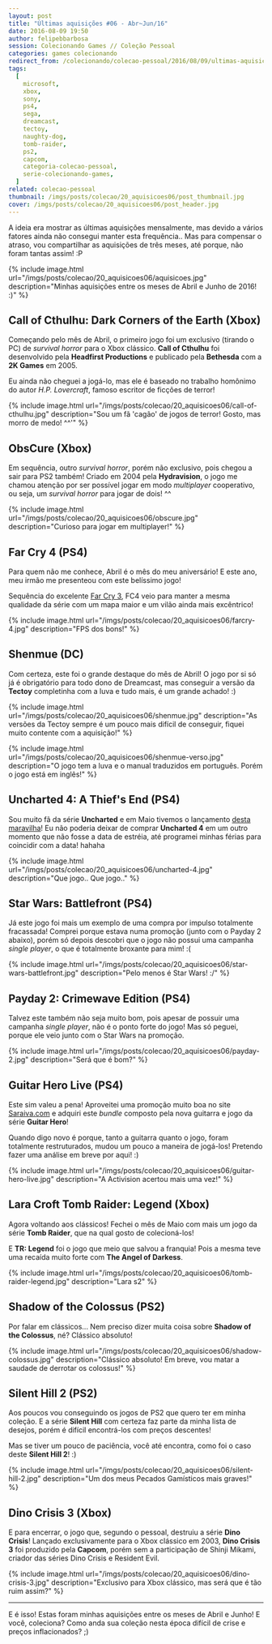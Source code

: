 ```yaml
---
layout: post
title: "Últimas aquisições #06 - Abr~Jun/16"
date: 2016-08-09 19:50
author: felipebbarbosa
session: Colecionando Games // Coleção Pessoal
categories: games colecionando
redirect_from: /colecionando/colecao-pessoal/2016/08/09/ultimas-aquisicoes-06.html
tags:
  [
    microsoft,
    xbox,
    sony,
    ps4,
    sega,
    dreamcast,
    tectoy,
    naughty-dog,
    tomb-raider,
    ps2,
    capcom,
    categoria-colecao-pessoal,
    serie-colecionando-games,
  ]
related: colecao-pessoal
thumbnail: /imgs/posts/colecao/20_aquisicoes06/post_thumbnail.jpg
cover: /imgs/posts/colecao/20_aquisicoes06/post_header.jpg
---
```


A ideia era mostrar as últimas aquisições mensalmente, mas devido a vários fatores ainda não consegui manter esta frequência.. Mas para compensar o atraso, vou compartilhar as aquisições de três meses, até porque, não foram tantas assim! :P

<!--more-->

{% include image.html url="/imgs/posts/colecao/20_aquisicoes06/aquisicoes.jpg" description="Minhas aquisições entre os meses de Abril e Junho de 2016! :)" %}

## Call of Cthulhu: Dark Corners of the Earth (Xbox)

Começando pelo mês de Abril, o primeiro jogo foi um exclusivo (tirando o PC) de _survival horror_ para o Xbox clássico. **Call of Cthulhu** foi desenvolvido pela **Headfirst Productions** e publicado pela **Bethesda** com a **2K Games** em 2005.

Eu ainda não cheguei a jogá-lo, mas ele é baseado no trabalho homônimo do autor _H.P. Lovercraft_, famoso escritor de ficções de terror!

{% include image.html url="/imgs/posts/colecao/20_aquisicoes06/call-of-cthulhu.jpg" description="Sou um fã 'cagão' de jogos de terror! Gosto, mas morro de medo! ^^'" %}

## ObsCure (Xbox)

Em sequência, outro _survival horror_, porém não exclusivo, pois chegou a sair para PS2 também! Criado em 2004 pela **Hydravision**, o jogo me chamou atenção por ser possível jogar em modo _multiplayer_ cooperativo, ou seja, um _survival horror_ para jogar de dois! ^^

{% include image.html url="/imgs/posts/colecao/20_aquisicoes06/obscure.jpg" description="Curioso para jogar em multiplayer!" %}

## Far Cry 4 (PS4)

Para quem não me conhece, Abril é o mês do meu aniversário! E este ano, meu irmão me presenteou com este belíssimo jogo!

Sequência do excelente [Far Cry 3](/jogando/analise/2013/02/23/analise-farcry-3-xbox-360.html), FC4 veio para manter a mesma qualidade da série com um mapa maior e um vilão ainda mais excêntrico!

{% include image.html url="/imgs/posts/colecao/20_aquisicoes06/farcry-4.jpg" description="FPS dos bons!" %}

## Shenmue (DC)

Com certeza, este foi o grande destaque do mês de Abril! O jogo por si só já é obrigatório para todo dono de Dreamcast, mas conseguir a versão da **Tectoy** completinha com a luva e tudo mais, é um grande achado! :)

{% include image.html url="/imgs/posts/colecao/20_aquisicoes06/shenmue.jpg" description="As versões da Tectoy sempre é um pouco mais difícil de conseguir, fiquei muito contente com a aquisição!" %}

{% include image.html url="/imgs/posts/colecao/20_aquisicoes06/shenmue-verso.jpg" description="O jogo tem a luva e o manual traduzidos em português. Porém o jogo está em inglês!" %}

## Uncharted 4: A Thief's End (PS4)

Sou muito fã da série **Uncharted** e em Maio tivemos o lançamento [desta maravilha](/jogando/analise/2016/05/18/analise-uncharted-4-a-thiefs-end-ps4.html)! Eu não poderia deixar de comprar **Uncharted 4** em um outro momento que não fosse a data de estréia, até programei minhas férias para coincidir com a data! hahaha

{% include image.html url="/imgs/posts/colecao/20_aquisicoes06/uncharted-4.jpg" description="Que jogo.. Que jogo.." %}

## Star Wars: Battlefront (PS4)

Já este jogo foi mais um exemplo de uma compra por impulso totalmente fracassada! Comprei porque estava numa promoção (junto com o Payday 2 abaixo), porém só depois descobri que o jogo não possui uma campanha _single player_, o que é totalmente broxante para mim! :(

{% include image.html url="/imgs/posts/colecao/20_aquisicoes06/star-wars-battlefront.jpg" description="Pelo menos é Star Wars! :/" %}

## Payday 2: Crimewave Edition (PS4)

Talvez este também não seja muito bom, pois apesar de possuir uma campanha _single player_, não é o ponto forte do jogo! Mas só peguei, porque ele veio junto com o Star Wars na promoção.

{% include image.html url="/imgs/posts/colecao/20_aquisicoes06/payday-2.jpg" description="Será que é bom?" %}

## Guitar Hero Live (PS4)

Este sim valeu a pena! Aproveitei uma promoção muito boa no site [Saraiva.com](http://www.saraiva.com.br) e adquiri este _bundle_ composto pela nova guitarra e jogo da série **Guitar Hero**!

Quando digo novo é porque, tanto a guitarra quanto o jogo, foram totalmente restruturados, mudou um pouco a maneira de jogá-los! Pretendo fazer uma análise em breve por aqui! :)

{% include image.html url="/imgs/posts/colecao/20_aquisicoes06/guitar-hero-live.jpg" description="A Activision acertou mais uma vez!" %}

## Lara Croft Tomb Raider: Legend (Xbox)

Agora voltando aos clássicos! Fechei o mês de Maio com mais um jogo da série **Tomb Raider**, que na qual gosto de colecioná-los!

E **TR: Legend** foi o jogo que meio que salvou a franquia! Pois a mesma teve uma recaída muito forte com **The Angel of Darkess**.

{% include image.html url="/imgs/posts/colecao/20_aquisicoes06/tomb-raider-legend.jpg" description="Lara s2" %}

## Shadow of the Colossus (PS2)

Por falar em clássicos... Nem preciso dizer muita coisa sobre **Shadow of the Colossus**, né? Clássico absoluto!

{% include image.html url="/imgs/posts/colecao/20_aquisicoes06/shadow-colossus.jpg" description="Clássico absoluto! Em breve, vou matar a saudade de derrotar os colossus!" %}

## Silent Hill 2 (PS2)

Aos poucos vou conseguindo os jogos de PS2 que quero ter em minha coleção. E a série **Silent Hill** com certeza faz parte da minha lista de desejos, porém é difícil encontrá-los com preços descentes!

Mas se tiver um pouco de paciência, você até encontra, como foi o caso deste **Silent Hill 2**! :)

{% include image.html url="/imgs/posts/colecao/20_aquisicoes06/silent-hill-2.jpg" description="Um dos meus Pecados Gamísticos mais graves!" %}

## Dino Crisis 3 (Xbox)

E para encerrar, o jogo que, segundo o pessoal, destruiu a série **Dino Crisis**! Lançado exclusivamente para o Xbox clássico em 2003, **Dino Crisis 3** foi produzido pela **Capcom**, porém sem a participação de Shinji Mikami, criador das séries Dino Crisis e Resident Evil.

{% include image.html url="/imgs/posts/colecao/20_aquisicoes06/dino-crisis-3.jpg" description="Exclusivo para Xbox clássico, mas será que é tão ruim assim?" %}

---

E é isso! Estas foram minhas aquisições entre os meses de Abril e Junho! E você, coleciona? Como anda sua coleção nesta época difícil de crise e preços inflacionados? ;)
